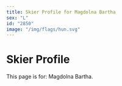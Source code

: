 ```yaml
---
title: Skier Profile for Magdolna Bartha
sex: "L"
id: "2850"
image: "/img/flags/hun.svg" 
---
```


# Skier Profile

This page is for: Magdolna Bartha.
    